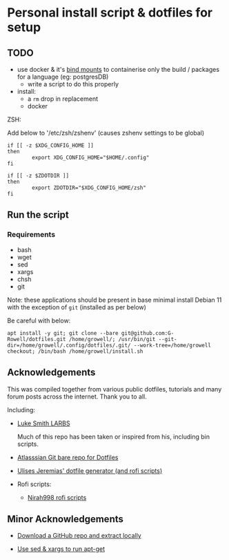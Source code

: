 # Personal install script & dotfiles for setup

## TODO

- use docker & it's [bind mounts](https://docs.docker.com/storage/bind-mounts/) to containerise only the build / packages for a language (eg: postgresDB)
   - write a script to do this properly
- install:
   - a `rm` drop in replacement
   - docker

ZSH:

Add below to '/etc/zsh/zshenv' (causes zshenv settings to be global)
```shell
if [[ -z $XDG_CONFIG_HOME ]]
then
        export XDG_CONFIG_HOME="$HOME/.config"
fi

if [[ -z $ZDOTDIR ]]
then
        export ZDOTDIR="$XDG_CONFIG_HOME/zsh"
fi
```

## Run the script

### Requirements

- bash
- wget
- sed
- xargs
- chsh
- git

Note: these applications should be present in base minimal install Debian 11 with the exception of `git` (installed as per below)

Be careful with below:

```shell
apt install -y git; git clone --bare git@github.com:G-Rowell/dotfiles.git /home/growell/; /usr/bin/git --git-dir=/home/growell/.config/dotfiles/.git/ --work-tree=/home/growell checkout; /bin/bash /home/growell/install.sh
```

## Acknowledgements

This was compiled together from various public dotfiles, tutorials and many forum posts across the internet. Thank you to all.

Including:

- [Luke Smith LARBS](https://github.com/LukeSmithxyz/LARBS/)
   
   Much of this repo has been taken or inspired from his, including bin scripts.

- [Atlasssian Git bare repo for Dotfiles](https://www.atlassian.com/git/tutorials/dotfiles)

- [Ulises Jeremias' dotfile generator (and rofi scripts)](https://github.com/ulises-jeremias/dotfiles)

- Rofi scripts:
   - [Nirah998 rofi scripts](https://github.com/niraj998/Rofi-Scripts)

## Minor Acknowledgements

- [Download a GitHub repo and extract locally](https://stackoverflow.com/a/8378458)

- [Use sed & xargs to run apt-get](https://www.monolune.com/installing-apt-packages-from-a-requirements-file/)
